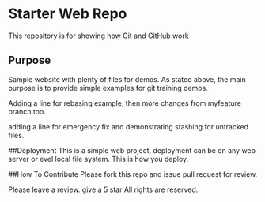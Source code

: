 # Starter Web Repo

This repository is for showing how Git and GitHub work

## Purpose

Sample website with plenty of files for demos.
As stated above, the main purpose is to provide simple examples for git training demos.

Adding a line for rebasing example, then more changes from myfeature branch too.

adding a line for emergency fix and demonstrating stashing for untracked files.


##Deployment
This is a simple web project, deployment can be on any web server or evel local
file system.
This is how you deploy.

##How To Contribute
Please fork this repo and issue pull request for review.

Please leave a review.
give a 5 star
All rights are reserved.
